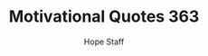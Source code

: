 ---
image: /assets/img/mq/mq_363_maxwell.png
title: Motivational Quotes 363
categories:
  - Motivational Quotes
author: Hope Staff
notes: Motivational Quotes 363
embed: >-
  EMBED_GOES_HERE
transcript: >-
  SOME LINES OF TEXT START HERE
---